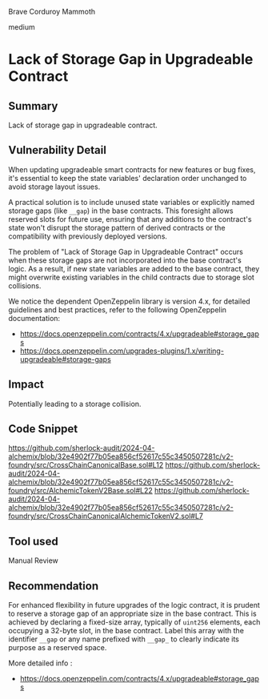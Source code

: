 Brave Corduroy Mammoth

medium

# Lack of Storage Gap in Upgradeable Contract

## Summary
Lack of storage gap in upgradeable contract.
## Vulnerability Detail
When updating upgradeable smart contracts for new features or bug fixes, it's essential to keep the state variables' declaration order unchanged to avoid storage layout issues. 

A practical solution is to include unused state variables or explicitly named storage gaps (like `__gap`) in the base contracts. This foresight allows reserved slots for future use, ensuring that any additions to the contract's state won't disrupt the storage pattern of derived contracts or the compatibility with previously deployed versions.

The problem of "Lack of Storage Gap in Upgradeable Contract" occurs when these storage gaps are not incorporated into the base contract's logic. As a result, if new state variables are added to the base contract, they might overwrite existing variables in the child contracts due to storage slot collisions.

We notice the dependent OpenZeppelin library is version 4.x, for detailed guidelines and best practices, refer to the following OpenZeppelin documentation:
- https://docs.openzeppelin.com/contracts/4.x/upgradeable#storage_gaps
- https://docs.openzeppelin.com/upgrades-plugins/1.x/writing-upgradeable#storage-gaps

## Impact
Potentially leading to a storage collision.
## Code Snippet
https://github.com/sherlock-audit/2024-04-alchemix/blob/32e4902f77b05ea856cf52617c55c3450507281c/v2-foundry/src/CrossChainCanonicalBase.sol#L12
https://github.com/sherlock-audit/2024-04-alchemix/blob/32e4902f77b05ea856cf52617c55c3450507281c/v2-foundry/src/AlchemicTokenV2Base.sol#L22
https://github.com/sherlock-audit/2024-04-alchemix/blob/32e4902f77b05ea856cf52617c55c3450507281c/v2-foundry/src/CrossChainCanonicalAlchemicTokenV2.sol#L7
## Tool used

Manual Review

## Recommendation
For enhanced flexibility in future upgrades of the logic contract, it is prudent to reserve a storage gap of an appropriate size in the base contract. This is achieved by declaring a fixed-size array, typically of `uint256` elements, each occupying a 32-byte slot, in the base contract. Label this array with the identifier `__gap` or any name prefixed with `__gap_` to clearly indicate its purpose as a reserved space.

More detailed info : 
- https://docs.openzeppelin.com/contracts/4.x/upgradeable#storage_gaps
